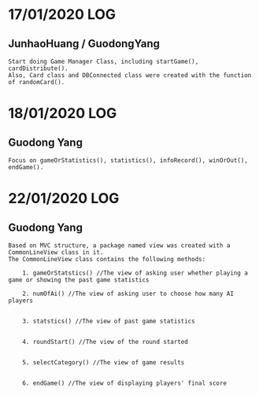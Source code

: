 # 17/01/2020 LOG
## JunhaoHuang / GuodongYang
    Start doing Game Manager Class, including startGame(), cardDistribute(). 
    Also, Card class and DBConnected class were created with the function of randomCard().

# 18/01/2020 LOG
## Guodong Yang
    Focus on gameOrStatistics(), statistics(), infoRecord(), winOrOut(), endGame().

# 22/01/2020 LOG
## Guodong Yang
    Based on MVC structure, a package named view was created with a CommonLineView class in it.
    The CommonLineView class contains the following methods:

        1. gameOrStatstics() //The view of asking user whether playing a game or showing the past game statistics
   
        2. numOfAi() //The view of asking user to choose how many AI players 


        3. statstics() //The view of past game statistics


        4. roundStart() //The view of the round started


        5. selectCategory() //The view of game results 


        6. endGame() //The view of displaying players' final score